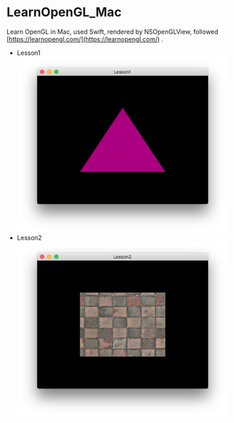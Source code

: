 # LearnOpenGL_Mac
Learn OpenGL in Mac, used Swift, rendered by NSOpenGLView, followed [https://learnopengl.com/](https://learnopengl.com/) .

- Lesson1
![Lesson1](./ScreenShot/Lesson1.png)
- Lesson2
![Lesson2](./ScreenShot/Lesson2.png)